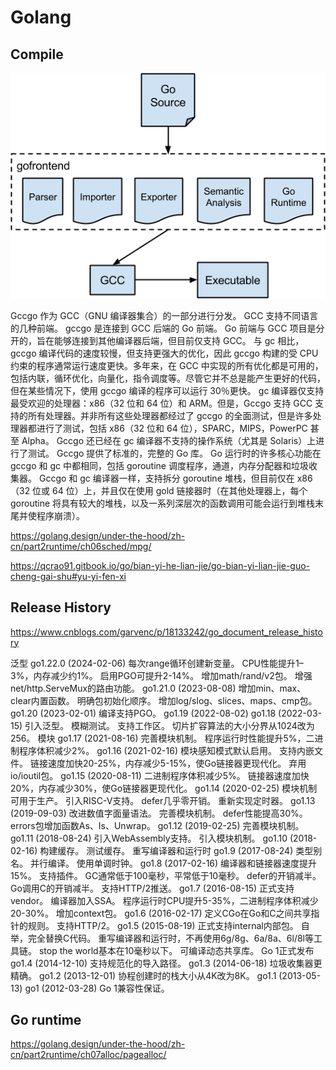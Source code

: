 # Golang

## Compile

![gccgo_structure.png](./gccgo_structure.png)

Gccgo 作为 GCC（GNU 编译器集合）的一部分进行分发。 GCC 支持不同语言的几种前端。 gccgo 是连接到 GCC 后端的 Go 前端。 Go 前端与 GCC 项目是分开的，旨在能够连接到其他编译器后端，但目前仅支持 GCC。
与 gc 相比，gccgo 编译代码的速度较慢，但支持更强大的优化，因此 gccgo 构建的受 CPU 约束的程序通常运行速度更快。多年来，在 GCC 中实现的所有优化都是可用的，包括内联，循环优化，向量化，指令调度等。尽管它并不总是能产生更好的代码，但在某些情况下，使用 gccgo 编译的程序可以运行 30％更快。
gc 编译器仅支持最受欢迎的处理器：x86（32 位和 64 位）和 ARM。但是，Gccgo 支持 GCC 支持的所有处理器。并非所有这些处理器都经过了 gccgo 的全面测试，但是许多处理器都进行了测试，包括 x86（32 位和 64 位），SPARC，MIPS，PowerPC 甚至 Alpha。 Gccgo 还已经在 gc 编译器不支持的操作系统（尤其是 Solaris）上进行了测试。
Gccgo 提供了标准的，完整的 Go 库。 Go 运行时的许多核心功能在 gccgo 和 gc 中都相同，包括 goroutine 调度程序，通道，内存分配器和垃圾收集器。 Gccgo 和 gc 编译器一样，支持拆分 goroutine 堆栈，但目前仅在 x86（32 位或 64 位）上，并且仅在使用 gold 链接器时（在其他处理器上，每个 goroutine 将具有较大的堆栈，以及一系列深层次的函数调用可能会运行到堆栈末尾并使程序崩溃）。

https://golang.design/under-the-hood/zh-cn/part2runtime/ch06sched/mpg/

https://qcrao91.gitbook.io/go/bian-yi-he-lian-jie/go-bian-yi-lian-jie-guo-cheng-gai-shu#yu-yi-fen-xi

## Release History

https://www.cnblogs.com/garvenc/p/18133242/go_document_release_history

泛型
go1.22.0 (2024-02-06)
每次range循环创建新变量。
CPU性能提升1–3%，内存减少约1%。
启用PGO可提升2-14%。
增加math/rand/v2包。
增强net/http.ServeMux的路由功能。
go1.21.0 (2023-08-08)
增加min、max、clear内置函数。
明确包初始化顺序。
增加log/slog、slices、maps、cmp包。
go1.20 (2023-02-01)
编译支持PGO。
go1.19 (2022-08-02)
go1.18 (2022-03-15)
引入泛型。
模糊测试。
支持工作区。
切片扩容算法的大小分界从1024改为256。
模块
go1.17 (2021-08-16)
完善模块机制。
程序运行时性能提升5%，二进制程序体积减少2%。
go1.16 (2021-02-16)
模块感知模式默认启用。
支持内嵌文件。
链接速度加快20-25%，内存减少5-15%，使Go链接器更现代化。
弃用io/ioutil包。
go1.15 (2020-08-11)
二进制程序体积减少5%。
链接器速度加快20%，内存减少30%，使Go链接器更现代化。
go1.14 (2020-02-25)
模块机制可用于生产。
引入RISC-V支持。
defer几乎零开销。
重新实现定时器。
go1.13 (2019-09-03)
改进数值字面量语法。
完善模块机制。
defer性能提高30%。
errors包增加函数As、Is、Unwrap。
go1.12 (2019-02-25)
完善模块机制。
go1.11 (2018-08-24)
引入WebAssembly支持。
引入模块机制。
go1.10 (2018-02-16)
构建缓存。
测试缓存。
重写编译器和运行时
go1.9 (2017-08-24)
类型别名。
并行编译。
使用单调时钟。
go1.8 (2017-02-16)
编译器和链接器速度提升15%。
支持插件。
GC通常低于100毫秒，平常低于10毫秒。
defer的开销减半。
Go调用C的开销减半。
支持HTTP/2推送。
go1.7 (2016-08-15)
正式支持vendor。
编译器加入SSA。
程序运行时CPU提升5-35%，二进制程序体积减少20-30%。
增加context包。
go1.6 (2016-02-17)
定义CGo在Go和C之间共享指针的规则。
支持HTTP/2。
go1.5 (2015-08-19)
正式支持internal内部包。
自举，完全替换C代码。
重写编译器和运行时，不再使用6g/8g、6a/8a、6l/8l等工具链。
stop the world基本在10毫秒以下。
可编译动态共享库。
Go 1正式发布
go1.4 (2014-12-10)
支持规范化的导入路径。
go1.3 (2014-06-18)
垃圾收集器更精确。
go1.2 (2013-12-01)
协程创建时的栈大小从4K改为8K。
go1.1 (2013-05-13)
go1 (2012-03-28)
Go 1兼容性保证。

## Go runtime

https://golang.design/under-the-hood/zh-cn/part2runtime/ch07alloc/pagealloc/